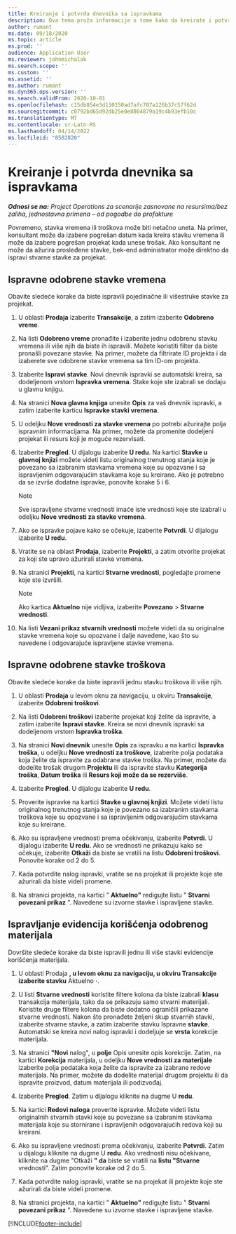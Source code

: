 ```yaml
---
title: Kreiranje i potvrda dnevnika sa ispravkama
description: Ova tema pruža informacije o tome kako da kreirate i potvrdite dnevnik sa ispravkama.
author: rumant
ms.date: 09/18/2020
ms.topic: article
ms.prod: ''
audience: Application User
ms.reviewer: johnmichalak
ms.search.scope: ''
ms.custom: ''
ms.assetid: ''
ms.author: rumant
ms.dyn365.ops.version: ''
ms.search.validFrom: 2020-10-01
ms.openlocfilehash: c15db854e3d130150ad7afc707a126b37c57f62d
ms.sourcegitcommit: c0792bd65d92db25e0e8864879a19c4b93efb10c
ms.translationtype: MT
ms.contentlocale: sr-Latn-RS
ms.lasthandoff: 04/14/2022
ms.locfileid: "8582820"
---
```

# <a name="create-and-confirm-correction-journals"></a>Kreiranje i potvrda dnevnika sa ispravkama

_**Odnosi se na:** Project Operations za scenarije zasnovane na resursima/bez zaliha, jednostavna primena – od pogodbe do profakture_

Povremeno, stavka vremena ili troškova može biti netačno uneta. Na primer, konsultant može da izabere pogrešan datum kada kreira stavku vremena ili može da izabere pogrešan projekat kada unese trošak. Ako konsultant ne može da ažurira prosleđene stavke, bek-end administrator može direktno da ispravi stvarne stavke za projekat.

## <a name="correct-approved-time-entries"></a>Ispravne odobrene stavke vremena     

Obavite sledeće korake da biste ispravili pojedinačne ili višestruke stavke za projekat.

1. U oblasti **Prodaja** izaberite **Transakcije**, a zatim izaberite **Odobreno vreme**. 

2. Na listi **Odobreno vreme** pronađite i izaberite jednu odobrenu stavku vremena ili više njih da biste ih ispravili. Možete koristiti filter da biste pronašli povezane stavke. Na primer, možete da filtrirate ID projekta i da izaberete sve odobrene stavke vremena sa tim ID-om projekta.

3. Izaberite **Ispravi stavke**. Novi dnevnik ispravki se automatski kreira, sa dodeljenom vrstom **Ispravka vremena**. Stake koje ste izabrali se dodaju u glavnu knjigu. 

4. Na stranici **Nova glavna knjiga** unesite **Opis** za vaš dnevnik ispravki, a zatim izaberite karticu **Ispravke stavki vremena**.  

5. U odeljku **Nove vrednosti za stavke vremena** po potrebi ažurirajte polja ispravnim informacijama. Na primer, možete da promenite dodeljeni projekat ili resurs koji je moguće rezervisati.

6. Izaberite **Pregled**. U dijalogu izaberite **U redu**. Na kartici **Stavke u glavnoj knjizi** možete videti listu originalnog trenutnog stanja koje je povezano sa izabranim stavkama vremena koje su opozvane i sa ispravljenim odgovarajućim stavkama koje su kreirane. Ako je potrebno da se izvrše dodatne ispravke, ponovite korake 5 i 6. 

    > [!NOTE]
    > Sve ispravljene stvarne vrednosti imaće iste vrednosti koje ste izabrali u odeljku **Nove vrednosti za stavke vremena**.

7. Ako se ispravke pojave kako se očekuje, izaberite **Potvrdi**. U dijalogu izaberite **U redu**.

8. Vratite se na oblast **Prodaja**, izaberite **Projekti**, a zatim otvorite projekat za koji ste upravo ažurirali stavke vremena. 

9. Na stranici **Projekti**, na kartici **Stvarne vrednosti**, pogledajte promene koje ste izvršili. 

    > [!NOTE]
    > Ako kartica **Aktuelno** nije vidljiva, izaberite **Povezano** > **Stvarne vrednosti**.  

10. Na listi **Vezani prikaz stvarnih vrednosti** možete videti da su originalne stavke vremena koje su opozvane i dalje navedene, kao što su navedene i odgovarajuće ispravljene stavke vremena. 

 
## <a name="correct-approved-expense-entries"></a>Ispravne odobrene stavke troškova

Obavite sledeće korake da biste ispravili jednu stavku troškova ili više njih. 

1. U oblasti **Prodaja** u levom oknu za navigaciju, u okviru **Transakcije**, izaberite **Odobreni troškovi**.

2. Na listi **Odobreni troškovi** izaberite projekat koji želite da ispravite, a zatim izaberite **Ispravi stavke**. Kreira se novi dnevnik ispravki sa dodeljenom vrstom **Ispravka troška**. 

3. Na stranici **Novi dnevnik** unesite **Opis** za ispravku a na kartici **Ispravka troška**, u odeljku **Nove vrednosti za troškove**, izaberite polja podataka koja želite da ispravite za odabrane stavke troška. Na primer, možete da dodelite trošak drugom **Projektu** ili da ispravite stavku **Kategorija troška**, **Datum troška** ili **Resurs koji može da se rezerviše**.

4. Izaberite **Pregled**. U dijalogu izaberite **U redu**. 

5. Proverite ispravke na kartici **Stavke u glavnoj knjizi**. Možete videti listu originalnog trenutnog stanja koje je povezano sa izabranim stavkama troškova koje su opozvane i sa ispravljenim odgovarajućim stavkama koje su kreirane.

6. Ako su ispravljene vrednosti prema očekivanju, izaberite **Potvrdi**. U dijalogu izaberite **U redu.** Ako se vrednosti ne prikazuju kako se očekuje, izaberite **Otkaži** da biste se vratili na listu **Odobreni troškovi**. Ponovite korake od 2 do 5. 

7. Kada potvrdite nalog ispravki, vratite se na projekat ili projekte koje ste ažurirali da biste videli promene.

8. Na stranici projekta, na kartici " **Aktuelno"** redigujte listu " **Stvarni povezani prikaz** ". Navedene su izvorne stavke i ispravljene stavke.


## <a name="correct-approved-material-usage-logs"></a>Ispravljanje evidencija korišćenja odobrenog materijala

Dovršite sledeće korake da biste ispravili jednu ili više stavki evidencije korišćenja materijala.

1. U oblasti Prodaja **, u levom oknu za navigaciju, u okviru Transakcije** **izaberite stavku** Aktuelno **·**.

2. U listi **Stvarne vrednosti** koristite filtere kolona da biste izabrali **klasu** transakcija materijala, tako da se prikazuju samo stvarni materijali. Koristite druge filtere kolona da biste dodatno ograničili prikazane stvarne vrednosti. Nakon što pronađete željeni skup stvarnih stavki, izaberite stvarne stavke, a zatim izaberite stavku Ispravne **stavke**. Automatski se kreira novi nalog ispravki i dodeljuje se **vrsta** korekcije materijala.

3. Na stranici **"Novi** nalog", u **polje** Opis unesite opis korekcije. Zatim, na kartici **Korekcija** materijala, u odeljku **Nove vrednosti za materijale** izaberite polja podataka koja želite da ispravite za izabrane redove materijala. Na primer, možete da dodelite materijal drugom projektu ili da ispravite proizvod, datum materijala ili podizvođaj.

4. Izaberite **Pregled**. Zatim u dijalogu kliknite na dugme U **redu**.

5. Na kartici **Redovi naloga** proverite ispravke. Možete videti listu originalnih stvarnih stavki koje su povezane sa izabranim stavkama materijala koje su stornirane i ispravljenih odgovarajućih redova koji su kreirani.

6. Ako su ispravljene vrednosti prema očekivanju, izaberite **Potvrdi**. Zatim u dijalogu kliknite na dugme U **redu**. Ako vrednosti nisu očekivane, kliknite na dugme "Otkaži **" da** biste se vratili na **listu "Stvarne** vrednosti". Zatim ponovite korake od 2 do 5.

7. Kada potvrdite nalog ispravki, vratite se na projekat ili projekte koje ste ažurirali da biste videli promene.

8. Na stranici projekta, na kartici " **Aktuelno"** redigujte listu " **Stvarni povezani prikaz** ". Navedene su izvorne stavke i ispravljene stavke.


[!INCLUDE[footer-include](../includes/footer-banner.md)]
